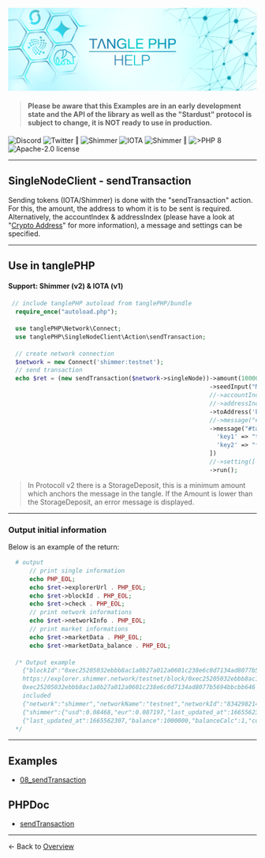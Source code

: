 ![](.meta/Banner.png)

> #### Please be aware that this Examples are in an early development state and the API of the library as well as the "Stardust" protocol is subject to change, it is NOT ready to use in production.

<a href="https://discord.iota.org/" style="text-decoration:none;"><img src="https://img.shields.io/badge/Discord-9cf.svg?style=social&logo=discord" alt="Discord"></a>
<a href="https://twitter.com/tanglePHP/" style="text-decoration:none;"><img src="https://img.shields.io/badge/Twitter-@tanglePHP-9cf.svg?style=social&logo=twitter" alt="Twitter"></a> ‖
<a href="https://www.tanglephp.com/" style="text-decoration:none;"><img src="https://img.shields.io/badge/tanglePHP-grey?style=flat-square&logo=tanglePHP" alt="Shimmer"></a>
<a href="https://www.iota.org/" style="text-decoration:none;"><img src="https://img.shields.io/badge/IOTA-grey?style=flat-square&logo=iota" alt="IOTA"></a>
<a href="https://www.shimmer.network/" style="text-decoration:none;"><img src="https://img.shields.io/badge/Shimmer-grey?style=flat-square&logo=shimmer" alt="Shimmer"></a> ‖
<a href="https://www.php.net/" style="text-decoration:none;"><img src="https://img.shields.io/badge/PHP->= 8.1.x-blue?style=flat-square&logo=php" alt=">PHP 8"></a>
<a href="https://github.com/iota-community/iota.php/LICENSE" style="text-decoration:none;"><img src="https://img.shields.io/badge/license-Apache--2.0-green?style=flat-square" alt="Apache-2.0 license"></a>

---

## SingleNodeClient - sendTransaction

Sending tokens (IOTA/Shimmer) is done with the "sendTransaction" action. For this, the amount, the address to whom it is to be sent is required. Alternatively, the accountIndex & addressIndex (please have a look at "[Crypto Address](002_basic_crypto_address.md)" for more information), a message and settings can be specified.

---

## Use in tanglePHP

#### Support: Shimmer (v2) & IOTA (v1)


```PHP
 // include tanglePHP autoload from tanglePHP/bundle
  require_once("autoload.php");

  use tanglePHP\Network\Connect;
  use tanglePHP\SingleNodeClient\Action\sendTransaction;

  // create network connection
  $network = new Connect('shimmer:testnet');
  // send transaction
  echo $ret = (new sendTransaction($network->singleNode))->amount(1000000)
                                                         ->seedInput("MNEMONIC,Seed,...")
                                                         //->accountIndex(0)
                                                         //->addressIndex(0)
                                                         ->toAddress('ba4ca851e2674f87bd795f0f398e2e8886f5bfa62c5b97007bbe4504683a66a1')
                                                         //->message("#tanglePHP", "transaction test! follow me on Twitter @tanglePHP")
                                                         ->message("#tanglePHP", [
                                                           'key1' => "transaction test!",
                                                           'key2' => "follow me on Twitter @tanglePHP",
                                                         ])
                                                         //->setting(['checkTransaction' => true])
                                                         ->run();
```

> In Protocoll v2 there is a StorageDeposit, this is a minimum amount which anchors the message in the tangle. If the Amount is lower than the StorageDeposit, an error message is displayed.


---

### Output initial information
Below is an example of the return:

```PHP
  # output
      // print single information
      echo PHP_EOL;
      echo $ret->explorerUrl . PHP_EOL;
      echo $ret->blockId . PHP_EOL;
      echo $ret->check . PHP_EOL;
      // print network informations
      echo $ret->networkInfo . PHP_EOL;
      // print market informations
      echo $ret->marketData . PHP_EOL;
      echo $ret->marketData_balance . PHP_EOL;
  
  /* Output example
    {"blockId":"0xec25205032ebbb8ac1a0b27a012a0601c238e6c0d7134ad8077b5694bbcbb646","check":"included","explorerUrl":"https:\/\/explorer.shimmer.network\/testnet\/block\/0xec25205032ebbb8ac1a0b27a012a0601c238e6c0d7134ad8077b5694bbcbb646","marketData":{"shimmer":{"usd":0.08468,"eur":0.087197,"last_updated_at":1665562307}},"networkInfo":{"network":"shimmer","networkName":"testnet","networkId":"8342982141227064571","protocolVersion":2,"singleNodeName":"HORNET","singleNodeVersion":"2.0.0-beta.10","singleNodeHealthy":true,"features":["pow"],"baseToken":"SMR","coinType":4219,"bech32Hrp":"rms"},"marketData_balance":{"last_updated_at":1665562307,"balance":1000000,"balanceCalc":1,"coin":"shimmer","price":{"usd":0.08468,"eur":0.087197,"last_updated_at":1665562307},"calc":{"usd":0.08468,"eur":0.087197}}}
    https://explorer.shimmer.network/testnet/block/0xec25205032ebbb8ac1a0b27a012a0601c238e6c0d7134ad8077b5694bbcbb646
    0xec25205032ebbb8ac1a0b27a012a0601c238e6c0d7134ad8077b5694bbcbb646
    included
    {"network":"shimmer","networkName":"testnet","networkId":"8342982141227064571","protocolVersion":2,"singleNodeName":"HORNET","singleNodeVersion":"2.0.0-beta.10","singleNodeHealthy":true,"features":["pow"],"baseToken":"SMR","coinType":4219,"bech32Hrp":"rms"}
    {"shimmer":{"usd":0.08468,"eur":0.087197,"last_updated_at":1665562307}}
    {"last_updated_at":1665562307,"balance":1000000,"balanceCalc":1,"coin":"shimmer","price":{"usd":0.08468,"eur":0.087197,"last_updated_at":1665562307},"calc":{"usd":0.08468,"eur":0.087197}}
  */
```

---

## Examples

+ [08_sendTransaction](https://github.com/tanglePHP/bundle/blob/main/examples/src/singlenode-client/Action/08_sendTransaction.php)


## PHPDoc

+ [sendTransaction](https://tanglephp.com/phpdoc/classes/tanglePHP-SingleNodeClient-Action-sendTransaction.html)

---

<- Back to [Overview](000_index.md)